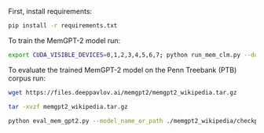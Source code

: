 First, install requirements:

```bash
pip install -r requirements.txt
```

To train the MemGPT-2 model run:

```bash
export CUDA_VISIBLE_DEVICES=0,1,2,3,4,5,6,7; python run_mem_clm.py --do_train --model_name_or_path gpt2 --output_dir ./memgpt2_wikipedia --per_device_train_batch_size=2 --block_size 512 --dataset_name wikipedia --dataset_config_name 20200501.en --save_steps 1000 --preprocessing_num_workers 32
```

To evaluate the trained MemGPT-2 model on the Penn Treebank (PTB) corpus run:

```bash
wget https://files.deeppavlov.ai/memgpt2/memgpt2_wikipedia.tar.gz
```

```bash
tar -xvzf memgpt2_wikipedia.tar.gz
```

```bash
python eval_mem_gpt2.py --model_name_or_path ./memgpt2_wikipedia/checkpoint-9000
```
